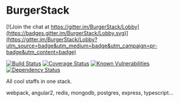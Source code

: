 # BurgerStack

[![Join the chat at https://gitter.im/BurgerStack/Lobby](https://badges.gitter.im/BurgerStack/Lobby.svg)](https://gitter.im/BurgerStack/Lobby?utm_source=badge&utm_medium=badge&utm_campaign=pr-badge&utm_content=badge)

[![Build Status](https://travis-ci.org/ray-g/BurgerStack.svg?branch=master)](https://travis-ci.org/ray-g/BurgerStack)
[![Coverage Status](https://coveralls.io/repos/github/ray-g/BurgerStack/badge.svg?branch=master)](https://coveralls.io/github/ray-g/BurgerStack?branch=master)
[![Known Vulnerabilities](https://snyk.io/test/github/ray-g/burgerstack/badge.svg)](https://snyk.io/test/github/ray-g/burgerstack)
[![Dependency Status](https://david-dm.org/ray-g/BurgerStack.svg)](https://david-dm.org/ray-g/BurgerStack)

All cool staffs in one stack.

webpack, angular2, redis, mongodb, postgres, express, typescript...
